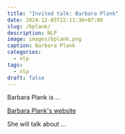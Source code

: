 ```yaml
---
title: "Invited talk: Barbara Plank"
date: 2024-12-05T22:11:36+07:00
slug: /bplank/
description: NLP
image: images/bplank.png
caption: Barbara Plank
categories:
  - nlp
tags:
  - nlp
draft: false
---
```


Barbara Plank is ...

[Barbara Plank's website](https://bplank.github.io/)

She will talk about ...

